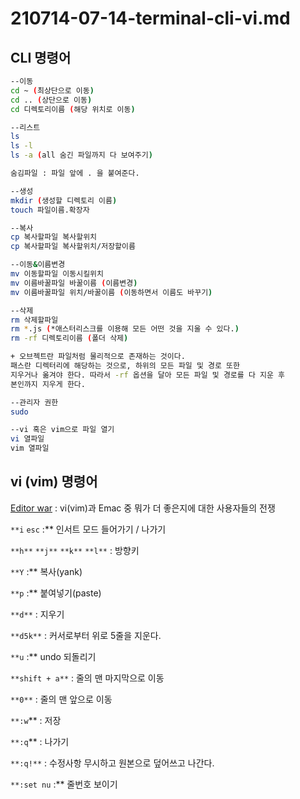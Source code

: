 # 210714-07-14-terminal-cli-vi.md

## CLI 명령어

```bash
--이동
cd ~ (최상단으로 이동)
cd .. (상단으로 이동)
cd 디렉토리이름 (해당 위치로 이동)

--리스트
ls
ls -l
ls -a (all 숨긴 파일까지 다 보여주기)

숨김파일 : 파일 앞에 . 을 붙여준다.

--생성
mkdir (생성할 디렉토리 이름)
touch 파일이름.확장자

--복사
cp 복사할파일 복사할위치
cp 복사할파일 복사할위치/저장할이름

--이동&이름변경
mv 이동할파일 이동시킬위치
mv 이름바꿀파일 바꿀이름 (이름변경)
mv 이름바꿀파일 위치/바꿀이름 (이동하면서 이름도 바꾸기)

--삭제
rm 삭제할파일
rm *.js (*애스터리스크를 이용해 모든 어떤 것을 지울 수 있다.)
rm -rf 디렉토리이름 (폴더 삭제)

+ 오브젝트란 파일처럼 물리적으로 존재하는 것이다.
패스란 디렉터리에 해당하는 것으로, 하위의 모든 파일 및 경로 또한
지우거나 옮겨야 한다. 따라서 -rf 옵션을 달아 모든 파일 및 경로를 다 지운 후
본인까지 지우게 한다.

--관리자 권한
sudo

--vi 혹은 vim으로 파일 열기
vi 열파일
vim 열파일
```

## vi (vim) 명령어

[Editor war](https://en.wikipedia.org/wiki/Editor_war) : vi(vim)과 Emac 중 뭐가 더 좋은지에 대한 사용자들의 전쟁

`**i` `esc` :\*\* 인서트 모드 들어가기 / 나가기

`**h**` `**j**` `**k**` `**l**` : 방향키

`**Y` :\*\* 복사(yank)

`**p` :\*\* 붙여넣기(paste)

`**d**` : 지우기

`**d5k**` : 커서로부터 위로 5줄을 지운다.

`**u` :\*\* undo 되돌리기

`**shift + a**` : 줄의 맨 마지막으로 이동

`**0**` : 줄의 맨 앞으로 이동

`**:w`\*\* : 저장

`**:q`\*\* : 나가기

`**:q!**` : 수정사항 무시하고 원본으로 덮어쓰고 나간다.

`**:set nu` :\*\* 줄번호 보이기
